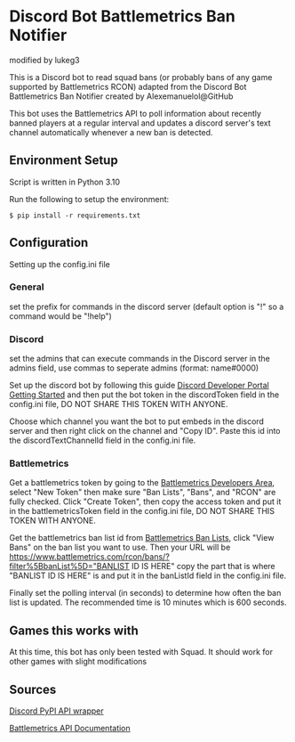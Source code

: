 # Discord Bot Battlemetrics Ban Notifier

modified by lukeg3

This is a Discord bot to read squad bans (or probably 
bans of any game supported by Battlemetrics RCON)
adapted from the Discord Bot Battlemetrics Ban Notifier created by Alexemanuelol@GitHub

This bot uses the Battlemetrics API to poll information about recently banned players at a regular interval and updates
a discord server's text channel automatically whenever a new ban is detected.

## Environment Setup

Script is written in Python 3.10

Run the following to setup the environment:

    $ pip install -r requirements.txt

## Configuration

Setting up the config.ini file
### General
set the prefix for commands in the discord server (default option is "!" so a command would be "!help")

### Discord
set the admins that can execute commands in the Discord server in the admins field, use commas to seperate admins (format: name#0000)

Set up the discord bot by following this guide [Discord Developer Portal Getting Started](https://discord.com/developers/docs/getting-started#overview) and then put the bot token in the discordToken field in the config.ini file, DO NOT SHARE THIS TOKEN WITH
ANYONE.

Choose which channel you want the bot to put embeds in the discord server and then right click on the channel and "Copy ID". Paste this id into the discordTextChannelId field in the config.ini file.

### Battlemetrics
Get a battlemetrics token by going to the [Battlemetrics Developers Area](https://www.battlemetrics.com/developers), select 
"New Token" then make sure "Ban Lists", "Bans", and "RCON" are fully checked. Click "Create Token", then copy the access token
and put it in the battlemetricsToken field in the config.ini file, DO NOT SHARE THIS TOKEN WITH ANYONE.

Get the battlemetrics ban list id from [Battlemetrics Ban Lists](https://www.battlemetrics.com/rcon/ban-lists), click "View 
Bans" on the ban list you want to use. Then your URL will be https://www.battlemetrics.com/rcon/bans/?filter%5BbanList%5D="BANLIST ID IS HERE" copy the part that is where "BANLIST ID IS HERE" is and put it in the banListId field 
in the config.ini file.

Finally set the polling interval (in seconds) to determine how often the ban list is updated. The recommended time is 10 minutes 
which is 600 seconds.

## Games this works with

At this time, this bot has only been tested with Squad. It should work for other games with slight modifications

## Sources

[Discord PyPI API wrapper](https://pypi.org/project/discord.py/)

[Battlemetrics API Documentation](https://www.battlemetrics.com/developers/documentation)
